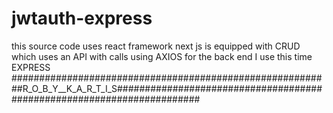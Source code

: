 # jwtauth-express
this source code uses react framework next js is equipped with CRUD which uses an API with calls using AXIOS for the back end I use this time EXPRESS
##########################################################R_O_B_Y__K_A_R_T_I_S#######################################################################
